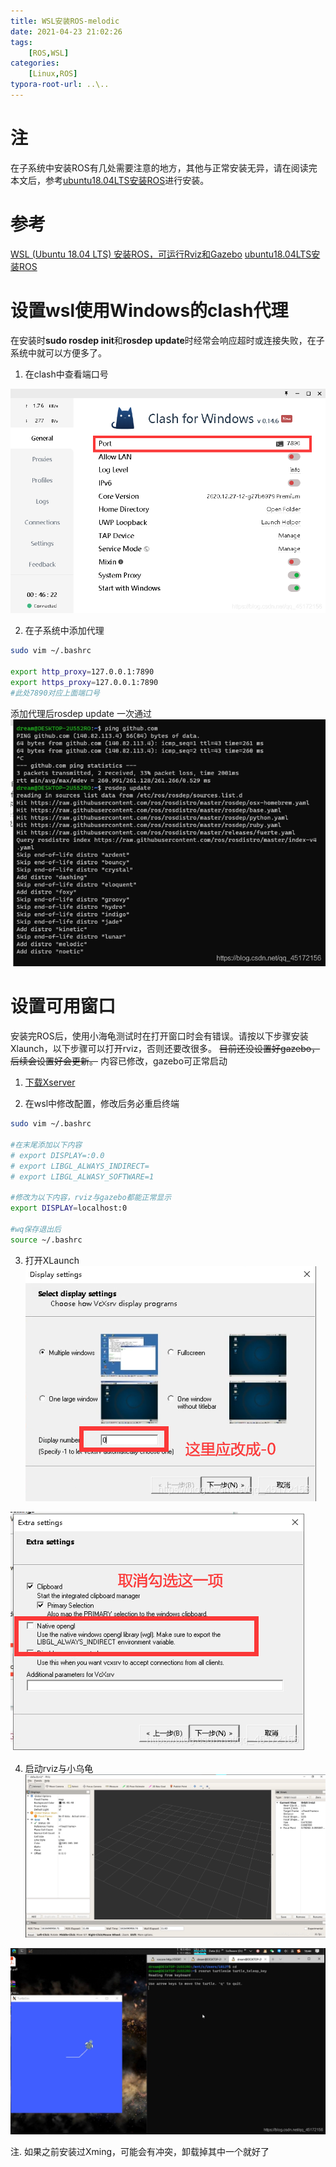 ```yaml
---
title: WSL安装ROS-melodic
date: 2021-04-23 21:02:26
tags: 
    [ROS,WSL] 
categories: 
    [Linux,ROS]
typora-root-url: ..\..
---
```


# 注
在子系统中安装ROS有几处需要注意的地方，其他与正常安装无异，请在阅读完本文后，参考[ubuntu18.04LTS安装ROS](https://blog.csdn.net/qq_45172156/article/details/106479607)进行安装。

# 参考
[WSL (Ubuntu 18.04 LTS) 安装ROS，可运行Rviz和Gazebo](https://blog.csdn.net/Undefinedefity/article/details/106187430)
[ubuntu18.04LTS安装ROS](https://blog.csdn.net/qq_45172156/article/details/106479607)

# 设置wsl使用Windows的clash代理
在安装时**sudo rosdep init**和**rosdep update**时经常会响应超时或连接失败，在子系统中就可以方便多了。

1. 在clash中查看端口号

![01](/images/WSL安装ROS-melodic/01.png)

2. 在子系统中添加代理

```bash
sudo vim ~/.bashrc

export http_proxy=127.0.0.1:7890
export https_proxy=127.0.0.1:7890
#此处7890对应上面端口号
```
添加代理后rosdep update 一次通过
![02](/images/WSL安装ROS-melodic/02.png)


# 设置可用窗口
安装完ROS后，使用小海龟测试时在打开窗口时会有错误。请按以下步骤安装Xlaunch，以下步骤可以打开rviz，否则还要改很多。
~~目前还没设置好gazebo，后续会设置好会更新。~~
内容已修改，gazebo可正常启动

1. [下载Xserver](https://sourceforge.net/projects/vcxsrv/)

2. 在wsl中修改配置，修改后务必重启终端

```bash
sudo vim ~/.bashrc

#在末尾添加以下内容
# export DISPLAY=:0.0
# export LIBGL_ALWAYS_INDIRECT=
# export LIBGL_ALWASY_SOFTWARE=1

#修改为以下内容，rviz与gazebo都能正常显示
export DISPLAY=localhost:0

#wq保存退出后
source ~/.bashrc
```
3. 打开XLaunch
    ![03](/images/WSL安装ROS-melodic/03.png)

  ![04](/images/WSL安装ROS-melodic/04.png)

4. 启动rviz与小乌龟
    ![05](/images/WSL安装ROS-melodic/05.png)

  ![06](/images/WSL安装ROS-melodic/06.png)


注. 如果之前安装过Xming，可能会有冲突，卸载掉其中一个就好了
